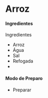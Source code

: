 # Arroz 

#### Ingredientes

 Ingredientes

- Arroz
- Água
- Sal
- Refogada
- 

#### Modo de Preparo

- Preparar

  